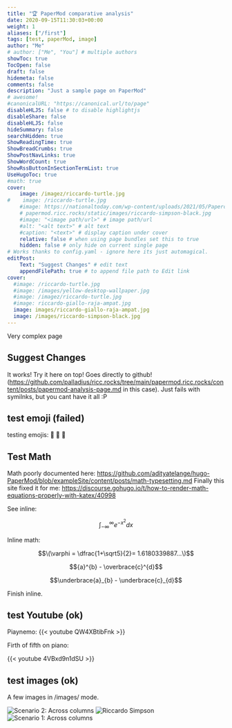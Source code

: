 ```yaml
---
title: "🏆 PaperMod comparative analysis"
date: 2020-09-15T11:30:03+00:00
weight: 1
aliases: ["/first"]
tags: [test, paperMod, image]
author: "Me"
# author: ["Me", "You"] # multiple authors
showToc: true
TocOpen: false
draft: false
hidemeta: false
comments: false
description: "Just a sample page on PaperMod"
# awesome!
#canonicalURL: "https://canonical.url/to/page"
disableHLJS: false # to disable highlightjs
disableShare: false
disableHLJS: false
hideSummary: false
searchHidden: true
ShowReadingTime: true
ShowBreadCrumbs: true
ShowPostNavLinks: true
ShowWordCount: true
ShowRssButtonInSectionTermList: true
UseHugoToc: true
#math: true
cover:
    image: /imagez/riccardo-turtle.jpg
#    image: /riccardo-turtle.jpg
    #image: https://nationaltoday.com/wp-content/uploads/2021/05/Paperclip-1.jpg
    # papermod.ricc.rocks/static/images/riccardo-simpson-black.jpg
    #image: "<image path/url>" # image path/url
    #alt: "<alt text>" # alt text
    #caption: "<text>" # display caption under cover
    relative: false # when using page bundles set this to true
    hidden: false # only hide on current single page
# Works thanks to config.yaml - ignore here its just automagical.
editPost:
    Text: "Suggest Changes" # edit text
    appendFilePath: true # to append file path to Edit link
cover:
  #image: /riccardo-turtle.jpg
  #image: /images/yellow-desktop-wallpaper.jpg
  #image: /imagez/riccardo-turtle.jpg
  #image: riccardo-giallo-raja-ampat.jpg
  image: images/riccardo-giallo-raja-ampat.jpg
  image: /images/riccardo-simpson-black.jpg
---
```

Very complex page

## Suggest Changes

It works! Try it here on top! Goes directly to github! (https://github.com/palladius/ricc.rocks/tree/main/papermod.ricc.rocks/content/posts/papermod-analysis-page.md in this case). Just fails with symilnks, but you cant have it all :P

## test emoji (failed)

testing emojis: :see_no_evil:
:hear_no_evil: :speak_no_evil:

## Test Math

Math poorly documented here: https://github.com/adityatelange/hugo-PaperMod/blob/exampleSite/content/posts/math-typesetting.md
Finally this site fixed it for me: https://discourse.gohugo.io/t/how-to-render-math-equations-properly-with-katex/40998

See inline:

 $$\int_{-\infty}^{\infty} e^{-x^2} dx$$  <!-- works -->

Inline math:

$$\(\varphi = \dfrac{1+\sqrt5}{2}= 1.6180339887…\)$$


<!-- this does NOT work.
{ { < math.inline > } }
{ { } }
-->

$${a}^{b} - \overbrace{c}^{d}$$  <!-- works-->

$$\underbrace{a}_{b} - \underbrace{c}_{d}$$  <!--does not work -->


Finish inline.


## test Youtube (ok)

Piaynemo:
{{< youtube QW4XBtibFnk >}}

Firth of fifth on piano:

{{< youtube 4VBxd9n1dSU >}}

## test images (ok)

A few images in /images/ mode.

![Scenario 2: Across columns](/images/riccardo-giallo-raja-ampat.jpg)
![Riccardo Simpson](/images/riccardo-simpson-black.jpg)
![Scenario 1: Across columns](/images/cloud-connect.png)
